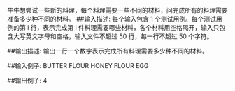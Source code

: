 牛牛想尝试一些新的料理，每个料理需要一些不同的材料，问完成所有的料理需要准备多少种不同的材料。 
##输入描述:
每个输入包含 1 个测试用例。每个测试用例的第 i 行，表示完成第 i 件料理需要哪些材料，各个材料用空格隔开，输入只包含大写英文字母和空格，输入文件不超过 50 行，每一行不超过 50 个字符。


##输出描述:
输出一行一个数字表示完成所有料理需要多少种不同的材料。

##输入例子:
BUTTER FLOUR
HONEY FLOUR EGG

##输出例子:
4
